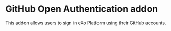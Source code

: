 # GitHub Open Authentication addon
This addon allows users to sign in eXo Platform using their GitHub accounts.
